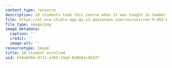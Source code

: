 ```yaml
---
content_type: resource
description: 18 students took this course when it was taught in Summer 2015.
file: https://ol-ocw-studio-app-qa.s3.amazonaws.com/courses/res-9-003-brains-minds-and-machines-summer-course-summer-2015/544a8d9ad711a76514ad8e0b61c4b337_18.png
file_type: image/png
image_metadata:
  caption: ''
  credit: ''
  image-alt: ''
resourcetype: Image
title: 18 student enrolled
uid: 544a8d9a-d711-a765-14ad-8e0b61c4b337
---
```

